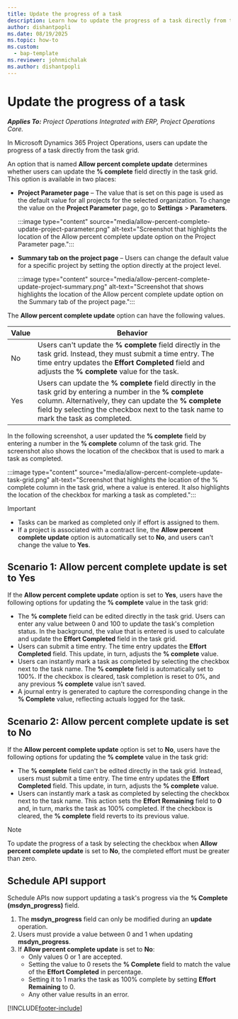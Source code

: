 ```yaml
---
title: Update the progress of a task
description: Learn how to update the progress of a task directly from the task grid.
author: dishantpopli
ms.date: 08/19/2025
ms.topic: how-to
ms.custom: 
  - bap-template
ms.reviewer: johnmichalak
ms.author: dishantpopli
---
```


# Update the progress of a task

_**Applies To:** Project Operations Integrated with ERP, Project Operations Core._

In Microsoft Dynamics 365 Project Operations, users can update the progress of a task directly from the task grid.

An option that is named **Allow percent complete update** determines whether users can update the **% complete** field directly in the task grid. This option is available in two places:

- **Project Parameter page** – The value that is set on this page is used as the default value for all projects for the selected organization. To change the value on the **Project Parameter** page, go to **Settings** \> **Parameters**.

    :::image type="content" source="media/allow-percent-complete-update-project-parameter.png" alt-text="Screenshot that highlights the location of the Allow percent complete update option on the Project Parameter page.":::

- **Summary tab on the project page** – Users can change the default value for a specific project by setting the option directly at the project level.

    :::image type="content" source="media/allow-percent-complete-update-project-summary.png" alt-text="Screenshot that shows highlights the location of the Allow percent complete update option on the Summary tab of the project page.":::

The **Allow percent complete update** option can have the following values.

| Value | Behavior |
|-------|----------|
| No | Users can't update the **% complete** field directly in the task grid. Instead, they must submit a time entry. The time entry updates the **Effort Completed** field and adjusts the **% complete** value for the task.|
| Yes | Users can update the **% complete** field directly in the task grid by entering a number in the **% complete** column. Alternatively, they can update the **% complete** field by selecting the checkbox next to the task name to mark the task as completed. |

In the following screenshot, a user updated the **% complete** field by entering a number in the **% complete** column of the task grid. The screenshot also shows the location of the checkbox that is used to mark a task as completed.

:::image type="content" source="media/allow-percent-complete-update-task-grid.png" alt-text="Screenshot that highlights the location of the % complete column in the task grid, where a value is entered. It also highlights the location of the checkbox for marking a task as completed.":::

> [!IMPORTANT]
> - Tasks can be marked as completed only if effort is assigned to them.
> - If a project is associated with a contract line, the **Allow percent complete update** option is automatically set to **No**, and users can't change the value to **Yes**.

## Scenario 1: Allow percent complete update is set to Yes

If the **Allow percent complete update** option is set to **Yes**, users have the following options for updating the **% complete** value in the task grid:

- The **% complete** field can be edited directly in the task grid. Users can enter any value between 0 and 100 to update the task's completion status. In the background, the value that is entered is used to calculate and update the **Effort Completed** field in the task grid.
- Users can submit a time entry. The time entry updates the **Effort Completed** field. This update, in turn, adjusts the **% complete** value.
- Users can instantly mark a task as completed by selecting the checkbox next to the task name. The **% complete** field is automatically set to 100%. If the checkbox is cleared, task completion is reset to 0%, and any previous **% complete** value isn't saved.
- A journal entry is generated to capture the corresponding change in the **% Complete** value, reflecting actuals logged for the task.

## Scenario 2: Allow percent complete update is set to No

If the **Allow percent complete update** option is set to **No**, users have the following options for updating the **% complete** value in the task grid:

- The **% complete** field can't be edited directly in the task grid. Instead, users must submit a time entry. The time entry updates the **Effort Completed** field. This update, in turn, adjusts the **% complete** value.
- Users can instantly mark a task as completed by selecting the checkbox next to the task name. This action sets the **Effort Remaining** field to **0** and, in turn, marks the task as 100% completed. If the checkbox is cleared, the **% complete** field reverts to its previous value.

> [!NOTE]
> To update the progress of a task by selecting the checkbox when **Allow percent complete update** is set to **No**, the completed effort must be greater than zero.

## Schedule API support

Schedule APIs now support updating a task's progress via the **% Complete (msdyn_progress)** field.

1. The **msdyn_progress** field can only be modified during an **update** operation.
1. Users must provide a value between 0 and 1 when updating **msdyn_progress**.
1. If **Allow percent complete update** is set to **No**:
   - Only values 0 or 1 are accepted.
   - Setting the value to 0 resets the **% Complete** field to match the value of the **Effort Completed** in percentage.
   - Setting it to 1 marks the task as 100% complete by setting **Effort Remaining** to 0.
   - Any other value results in an error.

[!INCLUDE[footer-include](../includes/footer-banner.md)]
